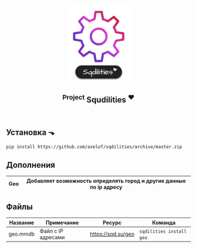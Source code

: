<p align="center">
  <a href="https://github.com/Axelof/sqdilities">
    <img src="https://github.com/Axelof/sqdilities/blob/master/assets/logo.png" width="175px" style="display: inline-block; border-radius: 5px" alt="">
  </a>
</p>
<h2 align="center">
  <sup>Project</sup> Squdilities <sup>❤</sup>
</h2> 

<div align="center">
  <img src="https://img.shields.io/badge/python-3.8_3.9_3.10_3.11_3.12-brightgreen?style=for-the-badge" alt=""/>
  <img src="https://img.shields.io/badge/version-0.0.2-white?style=for-the-badge" alt=""/>
</div>

## Установка ⬎
```bash
pip install https://github.com/axelof/sqdilities/archive/master.zip
```

## Дополнения
| Geo | Добавляет возможность определять город и другие данные по ip адресу |
|-----|---------------------------------------------------------------------|


## Файлы
| Название | Примечание         | Ресурс             | Команда                      |
|----------|--------------------|--------------------|------------------------------|
| geo.mmdb | Файл с IP адресами | https://sqd.su/geo | ```sqdilities install geo``` | 
